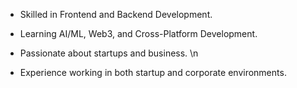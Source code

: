 - Skilled in Frontend and Backend Development.
- Learning AI/ML, Web3, and Cross-Platform Development.

- Passionate about startups and business. \n
- Experience working in both startup and corporate environments.
